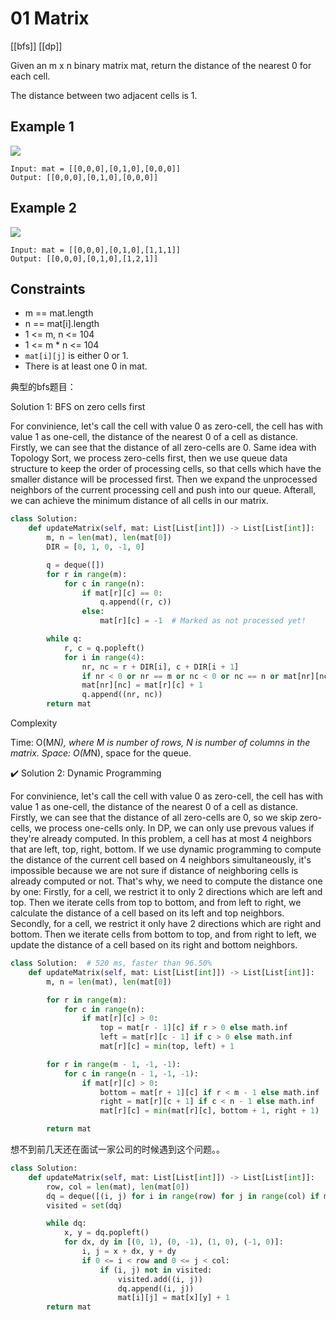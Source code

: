 # 01 Matrix

[[bfs]] [[dp]]

Given an m x n binary matrix mat, return the distance of the nearest 0 for each cell.

The distance between two adjacent cells is 1.

## Example 1

![](https://assets.leetcode.com/uploads/2021/04/24/01-1-grid.jpg)

```text
Input: mat = [[0,0,0],[0,1,0],[0,0,0]]
Output: [[0,0,0],[0,1,0],[0,0,0]]
```

## Example 2

![](https://assets.leetcode.com/uploads/2021/04/24/01-2-grid.jpg)

```text
Input: mat = [[0,0,0],[0,1,0],[1,1,1]]
Output: [[0,0,0],[0,1,0],[1,2,1]]
```

## Constraints

* m == mat.length
* n == mat[i].length
* 1 <= m, n <= 104
* 1 <= m * n <= 104
* `mat[i][j]` is either 0 or 1.
* There is at least one 0 in mat.

典型的bfs题目：

Solution 1: BFS on zero cells first

For convinience, let's call the cell with value 0 as zero-cell, the cell has with value 1 as one-cell, the distance of the nearest 0 of a cell as distance.
Firstly, we can see that the distance of all zero-cells are 0.
Same idea with Topology Sort, we process zero-cells first, then we use queue data structure to keep the order of processing cells, so that cells which have the smaller distance will be processed first. Then we expand the unprocessed neighbors of the current processing cell and push into our queue.
Afterall, we can achieve the minimum distance of all cells in our matrix.

```python
class Solution:
    def updateMatrix(self, mat: List[List[int]]) -> List[List[int]]:
        m, n = len(mat), len(mat[0])
        DIR = [0, 1, 0, -1, 0]

        q = deque([])
        for r in range(m):
            for c in range(n):
                if mat[r][c] == 0:
                    q.append((r, c))
                else:
                    mat[r][c] = -1  # Marked as not processed yet!

        while q:
            r, c = q.popleft()
            for i in range(4):
                nr, nc = r + DIR[i], c + DIR[i + 1]
                if nr < 0 or nr == m or nc < 0 or nc == n or mat[nr][nc] != -1: continue
                mat[nr][nc] = mat[r][c] + 1
                q.append((nr, nc))
        return mat
```
Complexity

Time: O(M*N), where M is number of rows, N is number of columns in the matrix.
Space: O(M*N), space for the queue.

✔️ Solution 2: Dynamic Programming

For convinience, let's call the cell with value 0 as zero-cell, the cell has with value 1 as one-cell, the distance of the nearest 0 of a cell as distance.
Firstly, we can see that the distance of all zero-cells are 0, so we skip zero-cells, we process one-cells only.
In DP, we can only use prevous values if they're already computed.
In this problem, a cell has at most 4 neighbors that are left, top, right, bottom. If we use dynamic programming to compute the distance of the current cell based on 4 neighbors simultaneously, it's impossible because we are not sure if distance of neighboring cells is already computed or not.
That's why, we need to compute the distance one by one:
Firstly, for a cell, we restrict it to only 2 directions which are left and top. Then we iterate cells from top to bottom, and from left to right, we calculate the distance of a cell based on its left and top neighbors.
Secondly, for a cell, we restrict it only have 2 directions which are right and bottom. Then we iterate cells from bottom to top, and from right to left, we update the distance of a cell based on its right and bottom neighbors.

```python
class Solution:  # 520 ms, faster than 96.50%
    def updateMatrix(self, mat: List[List[int]]) -> List[List[int]]:
        m, n = len(mat), len(mat[0])

        for r in range(m):
            for c in range(n):
                if mat[r][c] > 0:
                    top = mat[r - 1][c] if r > 0 else math.inf
                    left = mat[r][c - 1] if c > 0 else math.inf
                    mat[r][c] = min(top, left) + 1

        for r in range(m - 1, -1, -1):
            for c in range(n - 1, -1, -1):
                if mat[r][c] > 0:
                    bottom = mat[r + 1][c] if r < m - 1 else math.inf
                    right = mat[r][c + 1] if c < n - 1 else math.inf
                    mat[r][c] = min(mat[r][c], bottom + 1, right + 1)

        return mat
```

想不到前几天还在面试一家公司的时候遇到这个问题。。

```python
class Solution:
    def updateMatrix(self, mat: List[List[int]]) -> List[List[int]]:
        row, col = len(mat), len(mat[0])
        dq = deque([(i, j) for i in range(row) for j in range(col) if mat[i][j] == 0])
        visited = set(dq)

        while dq:
            x, y = dq.popleft()
            for dx, dy in [(0, 1), (0, -1), (1, 0), (-1, 0)]:
                i, j = x + dx, y + dy
                if 0 <= i < row and 0 <= j < col:
                    if (i, j) not in visited:
                        visited.add((i, j))
                        dq.append((i, j))
                        mat[i][j] = mat[x][y] + 1
        return mat
```
